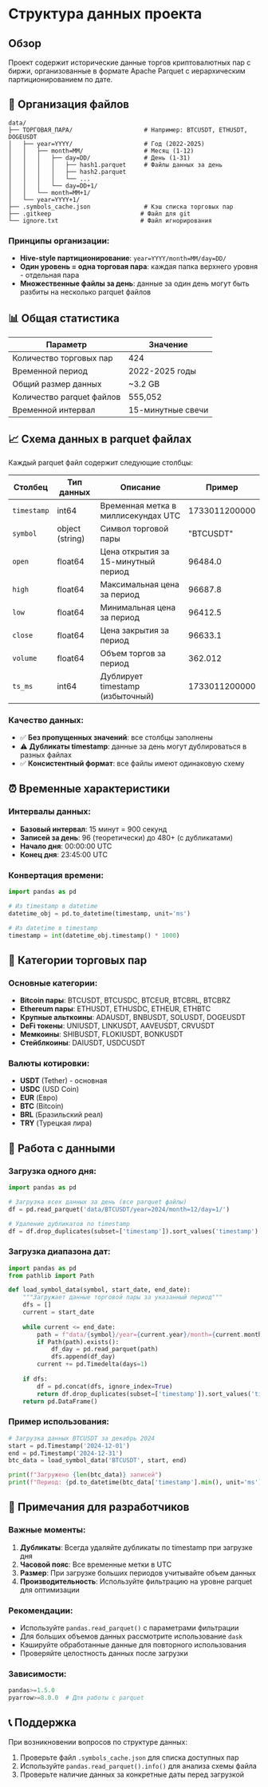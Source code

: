 # Структура данных проекта

## Обзор

Проект содержит исторические данные торгов криптовалютных пар с биржи, организованные в формате Apache Parquet с иерархическим партиционированием по дате.

## 📁 Организация файлов

```
data/
├── ТОРГОВАЯ_ПАРА/                    # Например: BTCUSDT, ETHUSDT, DOGEUSDT
│   ├── year=YYYY/                    # Год (2022-2025)
│   │   ├── month=MM/                 # Месяц (1-12)
│   │   │   ├── day=DD/               # День (1-31)
│   │   │   │   ├── hash1.parquet     # Файлы данных за день
│   │   │   │   ├── hash2.parquet     
│   │   │   │   └── ...
│   │   │   └── day=DD+1/
│   │   └── month=MM+1/
│   └── year=YYYY+1/
├── .symbols_cache.json               # Кэш списка торговых пар
├── .gitkeep                         # Файл для git
└── ignore.txt                       # Файл игнорирования
```

### Принципы организации:
- **Hive-style партиционирование**: `year=YYYY/month=MM/day=DD/`
- **Один уровень = одна торговая пара**: каждая папка верхнего уровня - отдельная пара
- **Множественные файлы за день**: данные за один день могут быть разбиты на несколько parquet файлов

## 📊 Общая статистика

| Параметр | Значение |
|----------|----------|
| Количество торговых пар | 424 |
| Временной период | 2022-2025 годы |
| Общий размер данных | ~3.2 GB |
| Количество parquet файлов | 555,052 |
| Временной интервал | 15-минутные свечи |

## 📈 Схема данных в parquet файлах

Каждый parquet файл содержит следующие столбцы:

| Столбец | Тип данных | Описание | Пример |
|---------|------------|----------|---------|
| `timestamp` | int64 | Временная метка в миллисекундах UTC | 1733011200000 |
| `symbol` | object (string) | Символ торговой пары | "BTCUSDT" |
| `open` | float64 | Цена открытия за 15-минутный период | 96484.0 |
| `high` | float64 | Максимальная цена за период | 96687.8 |
| `low` | float64 | Минимальная цена за период | 96412.5 |
| `close` | float64 | Цена закрытия за период | 96633.1 |
| `volume` | float64 | Объем торгов за период | 362.012 |
| `ts_ms` | int64 | Дублирует timestamp (избыточный) | 1733011200000 |

### Качество данных:
- ✅ **Без пропущенных значений**: все столбцы заполнены
- ⚠️ **Дубликаты timestamp**: данные за день могут дублироваться в разных файлах
- ✅ **Консистентный формат**: все файлы имеют одинаковую схему

## ⏰ Временные характеристики

### Интервалы данных:
- **Базовый интервал**: 15 минут = 900 секунд
- **Записей за день**: 96 (теоретически) до 480+ (с дубликатами)
- **Начало дня**: 00:00:00 UTC
- **Конец дня**: 23:45:00 UTC

### Конвертация времени:
```python
import pandas as pd

# Из timestamp в datetime
datetime_obj = pd.to_datetime(timestamp, unit='ms')

# Из datetime в timestamp  
timestamp = int(datetime_obj.timestamp() * 1000)
```

## 💱 Категории торговых пар

### Основные категории:
- **Bitcoin пары**: BTCUSDT, BTCUSDC, BTCEUR, BTCBRL, BTCBRZ
- **Ethereum пары**: ETHUSDT, ETHUSDC, ETHEUR, ETHBTC
- **Крупные альткоины**: ADAUSDT, BNBUSDT, SOLUSDT, DOGEUSDT
- **DeFi токены**: UNIUSDT, LINKUSDT, AAVEUSDT, CRVUSDT
- **Мемкоины**: SHIBUSDT, FLOKIUSDT, BONKUSDT
- **Стейблкоины**: DAIUSDT, USDCUSDT

### Валюты котировки:
- **USDT** (Tether) - основная
- **USDC** (USD Coin)
- **EUR** (Евро)
- **BTC** (Bitcoin)
- **BRL** (Бразильский реал)
- **TRY** (Турецкая лира)

## 🔧 Работа с данными

### Загрузка одного дня:
```python
import pandas as pd

# Загрузка всех данных за день (все parquet файлы)
df = pd.read_parquet('data/BTCUSDT/year=2024/month=12/day=1/')

# Удаление дубликатов по timestamp
df = df.drop_duplicates(subset=['timestamp']).sort_values('timestamp')
```

### Загрузка диапазона дат:
```python
import pandas as pd
from pathlib import Path

def load_symbol_data(symbol, start_date, end_date):
    """Загружает данные торговой пары за указанный период"""
    dfs = []
    current = start_date
    
    while current <= end_date:
        path = f"data/{symbol}/year={current.year}/month={current.month}/day={current.day}/"
        if Path(path).exists():
            df_day = pd.read_parquet(path)
            dfs.append(df_day)
        current += pd.Timedelta(days=1)
    
    if dfs:
        df = pd.concat(dfs, ignore_index=True)
        return df.drop_duplicates(subset=['timestamp']).sort_values('timestamp')
    return pd.DataFrame()
```

### Пример использования:
```python
# Загрузка данных BTCUSDT за декабрь 2024
start = pd.Timestamp('2024-12-01')
end = pd.Timestamp('2024-12-31')
btc_data = load_symbol_data('BTCUSDT', start, end)

print(f"Загружено {len(btc_data)} записей")
print(f"Период: {pd.to_datetime(btc_data['timestamp'].min(), unit='ms')} - {pd.to_datetime(btc_data['timestamp'].max(), unit='ms')}")
```

## 📝 Примечания для разработчиков

### Важные моменты:
1. **Дубликаты**: Всегда удаляйте дубликаты по timestamp при загрузке дня
2. **Часовой пояс**: Все временные метки в UTC
3. **Размер**: При загрузке больших периодов учитывайте объем данных
4. **Производительность**: Используйте фильтрацию на уровне parquet для оптимизации

### Рекомендации:
- Используйте `pandas.read_parquet()` с параметрами фильтрации
- Для больших объемов данных рассмотрите использование `dask`
- Кэшируйте обработанные данные для повторного использования
- Проверяйте целостность данных после загрузки

### Зависимости:
```python
pandas>=1.5.0
pyarrow>=8.0.0  # Для работы с parquet
```

## 📞 Поддержка

При возникновении вопросов по структуре данных:
1. Проверьте файл `.symbols_cache.json` для списка доступных пар
2. Используйте `pandas.read_parquet().info()` для анализа схемы файла
3. Проверьте наличие данных за конкретные даты перед загрузкой 
